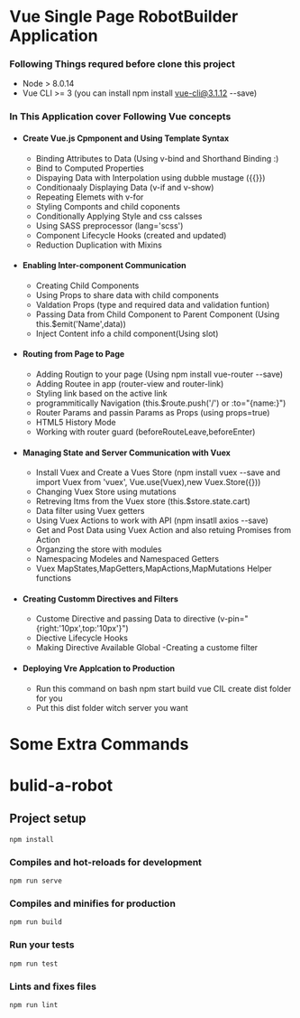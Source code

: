 # Vue Single Page RobotBuilder Application 

### Following Things requred before clone this project
- Node > 8.0.14
- Vue CLI >= 3 (you can install npm install vue-cli@3.1.12 --save)

### In This Application cover Following Vue concepts
 - #### Create Vue.js Cpmponent and Using Template Syntax
    - Binding Attributes to Data (Using v-bind and Shorthand Binding :)
    - Bind to Computed Properties
    - Dispaying Data with Interpolation using dubble mustage ({{}})
    - Conditionaaly Displaying Data (v-if and v-show)
    - Repeating Elemets with v-for
    - Styling Componts and child coponents
    - Conditionally Applying Style and css calsses
    - Using SASS preprocessor (lang='scss')
    - Component Lifecycle Hooks (created and updated)
    - Reduction Duplication with Mixins
 - #### Enabling Inter-component Communication
    - Creating Child Components
    - Using Props to share data with child components
    - Valdation Props (type and required data and validation funtion)
    - Passing Data from Child Component to Parent Component (Using this.$emit('Name',data))
    -  Inject Content info a child component(Using slot)
    
 - #### Routing from Page to Page
    - Adding Routign to your page (Using npm install vue-router --save)
    - Adding Routee in app (router-view and router-link)
    - Styling link based on the active link
    - programmitically Navigation (this.$route.push('/') or :to="{name:}")
    - Router Params and passin Params as Props (using props=true)
    - HTML5 History Mode
    - Working with router guard (beforeRouteLeave,beforeEnter)
  
 - #### Managing State and Server Communication with Vuex
    - Install Vuex and Create a Vues Store (npm install vuex --save and import Vuex from 'vuex', Vue.use(Vuex),new Vuex.Store({}))
    - Changing Vuex Store using mutations
    - Retreving Itms from the Vuex store (this.$store.state.cart)
    - Data filter using Vuex getters 
    - Using Vuex Actions to work with API (npm insatll axios --save)
    - Get and Post Data using Vuex Action and also retuing Promises from Action
    - Organzing the store with modules
    - Namespacing Modeles and Namespaced Getters
    - Vuex MapStates,MapGetters,MapActions,MapMutations Helper functions
 - #### Creating Customm Directives and Filters
    - Custome Directive and passing Data to directive (v-pin="{right:'10px',top:'10px'}")
    - Diective Lifecycle Hooks
    - Making Directive Available Global
    -Creating a custome filter
 - #### Deploying Vre Applcation to Production
    - Run this command on bash npm start build vue CIL create dist folder for you
    - Put this dist folder witch server you want 
    
 
    
# Some Extra Commands
# bulid-a-robot

## Project setup
```
npm install
```

### Compiles and hot-reloads for development
```
npm run serve
```

### Compiles and minifies for production
```
npm run build
```

### Run your tests
```
npm run test
```

### Lints and fixes files
```
npm run lint
```
